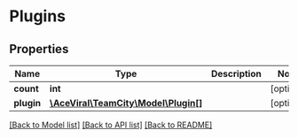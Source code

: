 # Plugins

## Properties
Name | Type | Description | Notes
------------ | ------------- | ------------- | -------------
**count** | **int** |  | [optional] 
**plugin** | [**\AceViral\TeamCity\Model\Plugin[]**](Plugin.md) |  | [optional] 

[[Back to Model list]](../README.md#documentation-for-models) [[Back to API list]](../README.md#documentation-for-api-endpoints) [[Back to README]](../README.md)


